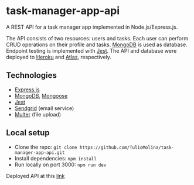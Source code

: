 # task-manager-app-api

A REST API for a task manager app implemented in Node.js/Express.js.

The API consists of two resources: users and tasks. Each user can perform CRUD operations on their profile and tasks. [MongoDB](https://www.mongodb.com/) is used as database. Endpoint testing is implemented with [Jest](https://jestjs.io/). The API and database were deployed to [Heroku](https://devcenter.heroku.com/) and [Atlas](https://www.mongodb.com/cloud/atlas), respectively.

## Technologies
- [Express.js](https://expressjs.com/)
- [MongoDB](https://www.mongodb.com/), [Mongoose](https://mongoosejs.com/)
- [Jest](https://jestjs.io/)
- [Sendgrid](https://www.npmjs.com/package/@sendgrid/mail) (email service) 
- [Multer](https://www.npmjs.com/package/multer) (file upload)


## Local setup
- Clone the repo: `git clone https://github.com/TulioMolina/task-manager-app-api.git`
- Install dependencies: `npm install`
- Run locally on port 3000: `npm run dev`

Deployed API at this [link](https://tm-task-manager.herokuapp.com/)
